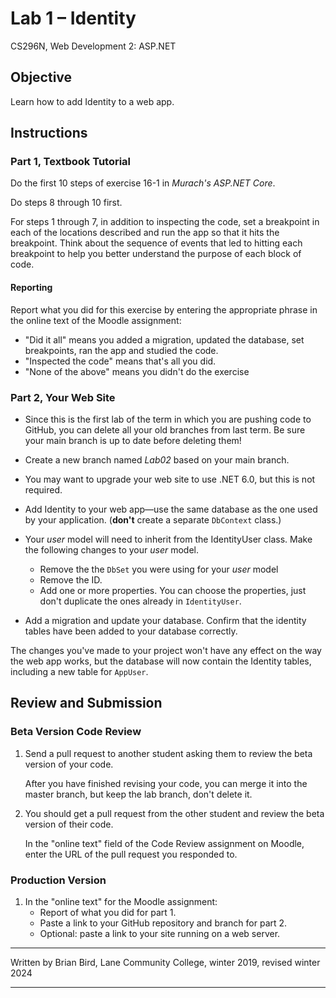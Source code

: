 # Lab 1 – Identity

CS296N, Web Development 2: ASP.NET

## Objective

Learn how to add Identity to a web app.

## Instructions

### Part 1, Textbook Tutorial

Do the first 10 steps of exercise 16-1 in *Murach's ASP.NET Core*.

Do steps 8 through 10 first.

For steps 1 through 7, in addition to inspecting the code, set a breakpoint in each of the locations described and run the app so that it hits the breakpoint. Think about the sequence of events that led to hitting each breakpoint to help you better understand the purpose of each block of code.

#### Reporting

Report what you did for this exercise by entering the appropriate phrase in the online text of the Moodle assignment:

- "Did it all" means you added a migration, updated the database, set breakpoints, ran the app and studied the code.
- "Inspected the code" means that's all you did.
- "None of the above" means you didn't do the exercise

### Part 2, Your Web Site

-   Since this is the first lab of the term in which you are pushing code to GitHub, you can delete all your old branches from last term. Be sure your main branch is up to date before deleting them!
-   Create a new branch named *Lab02* based on your main branch.
-   You may want to upgrade your web site to use .NET 6.0, but this is not required.
-   Add Identity to your web app&mdash;use the same database as the one used by your application. (**don't** create a separate `DbContext` class.)
- Your *user* model will need to inherit from the IdentityUser class. Make the following changes to your *user* model.

  -   Remove the the `DbSet` you were using for your *user* model
  -   Remove the ID.
  -   Add one or more properties. You can choose the properties, just don't duplicate the ones already in `IdentityUser`. 
-   Add a migration and update your database. Confirm that the identity tables have been added to your database correctly.

The changes you've made to your project won't have any effect on the way the web app works, but the database will now contain the Identity tables, including a new table for `AppUser`.



## Review and Submission

### Beta Version Code Review

1. Send a pull request to another student asking them to review the beta version of your code. 

   After you have finished revising your code, you can merge it into the master branch, but keep the lab branch, don't delete it.

2. You should get a pull request from the other student and review the beta version of their code.

   In the "online text" field of the Code Review assignment on Moodle, enter the URL of the pull request you responded to.

### Production Version

1.  In the "online text" for the Moodle assignment:
    - Report of what you did for part 1.
    - Paste a link to your GitHub repository and branch for part 2.
    - Optional: paste a link to your site running on a web server.
    
    
    

------

Written by Brian Bird, Lane Community College, winter 2019, revised winter 2024

------

